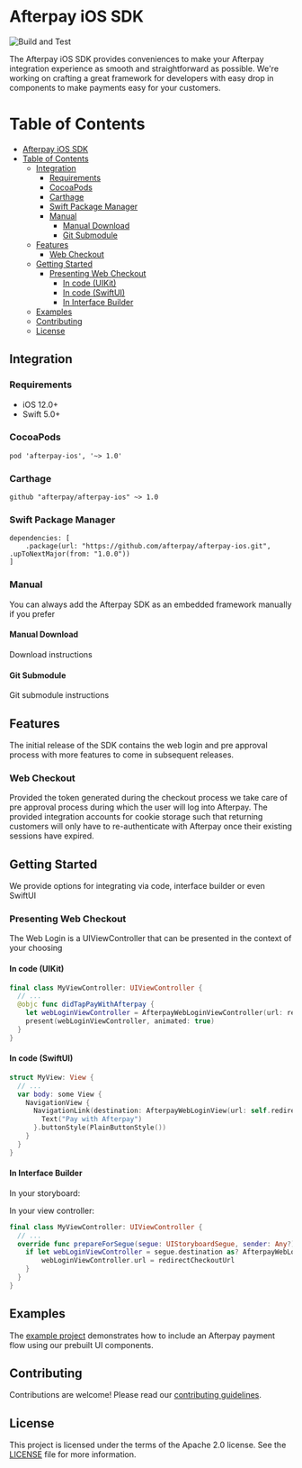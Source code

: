 # Afterpay iOS SDK
![Build and Test](https://github.com/ittybittyapps/afterpay-ios/workflows/Build%20and%20Test/badge.svg?branch=master&event=push)

The Afterpay iOS SDK provides conveniences to make your Afterpay integration experience as smooth and straightforward as possible. We're working on crafting a great framework for developers with easy drop in components to make payments easy for your customers.

# Table of Contents

- [Afterpay iOS SDK](#afterpay-ios-sdk)
- [Table of Contents](#table-of-contents)
  - [Integration](#integration)
    - [Requirements](#requirements)
    - [CocoaPods](#cocoapods)
    - [Carthage](#carthage)
    - [Swift Package Manager](#swift-package-manager)
    - [Manual](#manual)
      - [Manual Download](#manual-download)
      - [Git Submodule](#git-submodule)
  - [Features](#features)
    - [Web Checkout](#web-checkout)
  - [Getting Started](#getting-started)
    - [Presenting Web Checkout](#presenting-web-checkout)
      - [In code (UIKit)](#in-code-uikit)
      - [In code (SwiftUI)](#in-code-swiftui)
      - [In Interface Builder](#in-interface-builder)
  - [Examples](#examples)
  - [Contributing](#contributing)
  - [License](#license)

## Integration

### Requirements
- iOS 12.0+
- Swift 5.0+

### CocoaPods

```
pod 'afterpay-ios', '~> 1.0'
```

### Carthage

```
github "afterpay/afterpay-ios" ~> 1.0
```

### Swift Package Manager

```
dependencies: [
    .package(url: "https://github.com/afterpay/afterpay-ios.git", .upToNextMajor(from: "1.0.0"))
]
```

### Manual
You can always add the Afterpay SDK as an embedded framework manually if you prefer

#### Manual Download
Download instructions

#### Git Submodule
Git submodule instructions

## Features
The initial release of the SDK contains the web login and pre approval process with more features to come in subsequent releases.

### Web Checkout
Provided the token generated during the checkout process we take care of pre approval process during which the user will log into Afterpay. The provided integration accounts for cookie storage such that returning customers will only have to re-authenticate with Afterpay once their existing sessions have expired.

## Getting Started
We provide options for integrating via code, interface builder or even SwiftUI

### Presenting Web Checkout
The Web Login is a UIViewController that can be presented in the context of your choosing

#### In code (UIKit)
```swift
final class MyViewController: UIViewController {
  // ...
  @objc func didTapPayWithAfterpay {
    let webLoginViewController = AfterpayWebLoginViewController(url: redirectCheckoutUrl)
    present(webLoginViewController, animated: true)
  }
}
```

#### In code (SwiftUI)
```swift
struct MyView: View {
  // ...
  var body: some View {
    NavigationView {
      NavigationLink(destination: AfterpayWebLoginView(url: self.redirectCheckoutUrl)) {
        Text("Pay with Afterpay")
      }.buttonStyle(PlainButtonStyle())
    }
  }
}
```

#### In Interface Builder

In your storyboard:

In your view controller:
```swift
final class MyViewController: UIViewController {
  // ...
  override func prepareForSegue(segue: UIStoryboardSegue, sender: Any?) {
    if let webLoginViewController = segue.destination as? AfterpayWebLoginViewController {
        webLoginViewController.url = redirectCheckoutUrl
    }
  }
}
```

## Examples

The [example project](example) demonstrates how to include an Afterpay payment flow using our prebuilt UI components.

## Contributing

Contributions are welcome! Please read our [contributing guidelines](contributing).

## License

This project is licensed under the terms of the Apache 2.0 license. See the [LICENSE][license] file for more information.

<!-- Links: -->
[contributing]: CONTRIBUTING.md
[example]: Example
[license]: LICENSE
